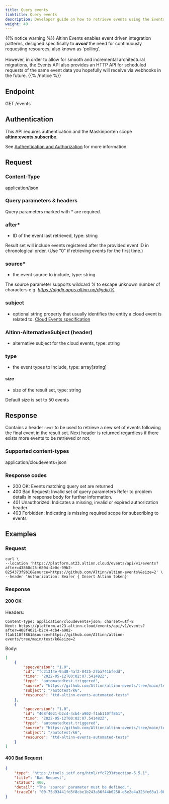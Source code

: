 ```yaml
---
title: Query events
linktitle: Query events
description: Developer guide on how to retrieve events using the Events API
weight: 40
---
```


{{% notice warning %}}
Altinn Events enables event driven integration patterns, designed specifically to ***avoid*** the need for
continuously requesting resources, also known as 'polling'. <br/> <br/>
However, in order to allow for smooth and incremental architectural migrations,
the Events API also provides an HTTP API for scheduled requests of the same event data you hopefully
will receive via webhooks in the future.
{{% /notice %}}


## Endpoint

GET /events

## Authentication

This API requires authentication and the Maskinporten scope __altinn:events.subscribe__.

See [Authentication and Authorization](../../../api/#authentication--authorization) for more information.


## Request

### Content-Type
application/json

### Query parameters & headers

Query parameters marked with \* are required.

### after*
- ID of the event last retrieved, type: string

Result set will include events registered after the provided event ID in chronological order. (Use "0" if retrieving events for the first time.)

### source*
- the event source to include, type: string

The source parameter supports wildcard _%_ to escape unknown number of characters
e.g. _https://digdir.apps.altinn.no/digdir/%_

### subject
- optional string property that usually identifies the entity a cloud event is related to. [Cloud Events specification](https://github.com/cloudevents/spec/blob/v1.0.2/cloudevents/spec.md#subject)


### Altinn-AlternativeSubject (header)
- alternative subject for the cloud events, type: string

### type
- the event types to include, type: array[string]

#### size
- size of the result set, type: string

Default size is set to 50 events

## Response

Contains a header `next` to be used to retrieve a new set of events following the final event in the result set.
Next header is returned regardless if there exists more events to be retrieved or not.

### Supported content-types
application/cloudevents+json

### Response codes
- 200 OK: Events matching query set are returned
- 400 Bad Request: Invalid set of query parameters
  Refer to problem details in response body for further information.
- 401 Unauthorized: Indicates a missing, invalid or expired authorization header
- 403 Forbidden: Indicating is missing required scope for subscribing to events

## Examples

### Request

```http
curl \
--location 'https://platform.at23.altinn.cloud/events/api/v1/events?after=43860c25-6804-4e0c-99b2-0254373f9b16&source=https://github.com/Altinn/altinn-events%&size=2' \
--header 'Authorization: Bearer { Insert Altinn token}'
```


### Response

#### 200 OK

Headers:
```http
Content-Type: application/cloudevents+json; charset=utf-8
Next: https://platform.at23.altinn.cloud/events/api/v1/events?after=408f4021-b2c4-4cb4-a902-f1ab110ff861&source=https://github.com/Altinn/altinn-events/tree/main/test/k6&size=2
```

Body:
```json
[
    {
        "specversion": "1.0",
        "id": "fc21314e-9ad8-4af2-8425-27ba741bfedd",
        "time": "2022-05-12T00:02:07.541482Z",
        "type": "automatedtest.triggered",
        "source": "https://github.com/Altinn/altinn-events/tree/main/test/k6",
        "subject": "/autotest/k6",
        "resource": "ttd-altinn-events-automated-tests"
    },
    {
        "specversion": "1.0",
        "id": "408f4021-b2c4-4cb4-a902-f1ab110ff861",
        "time": "2022-05-12T00:02:07.541482Z",
        "type": "automatedtest.triggered",
        "source": "https://github.com/Altinn/altinn-events/tree/main/test/k6",
        "subject": "/autotest/k6",
        "resource": "ttd-altinn-events-automated-tests"
    }
]
```

#### 400 Bad Request

```json
{
    "type": "https://tools.ietf.org/html/rfc7231#section-6.5.1",
    "title": "Bad Request",
    "status": 400,
    "detail": "The 'source' parameter must be defined.",
    "traceId": "00-75d93441fd5f8cbe1b243a36f44b0250-d5e2e4a323fe63a1-00"
}
```
